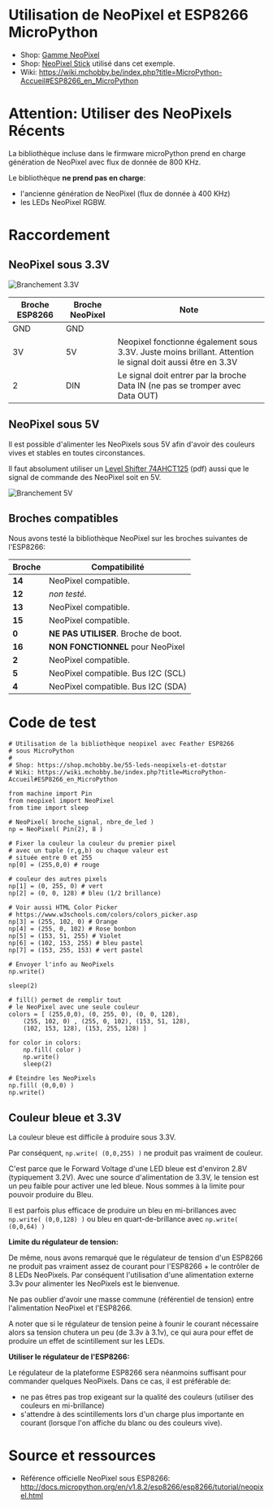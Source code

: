 # Utilisation de NeoPixel et ESP8266 MicroPython

* Shop: [Gamme NeoPixel](https://shop.mchobby.be/55-leds-neopixels-et-dotstar)
* Shop: [NeoPixel Stick](https://shop.mchobby.be/leds-neopixels-et-dotstar/407-stick-neopixel-8-leds-rgb--3232100004078-adafruit.html) utilisé dans cet exemple.
* Wiki: https://wiki.mchobby.be/index.php?title=MicroPython-Accueil#ESP8266_en_MicroPython

# Attention: Utiliser des NeoPixels Récents
La bibliothèque incluse dans le firmware microPython prend en charge génération de NeoPixel avec flux de donnée de 800 KHz.

Le bibliothèque __ne prend pas en charge__:
* l'ancienne génération de NeoPixel (flux de donnée à 400 KHz)
* les LEDs NeoPixel RGBW.

# Raccordement
## NeoPixel sous 3.3V

![Branchement 3.3V](neopixel_bb.jpg)

| Broche ESP8266 | Broche  NeoPixel | Note                                                                                                       |
|----------------|------------------|------------------------------------------------------------------------------------------------------------|
| GND            | GND              |                                                                                                            |
| 3V             | 5V               | Neopixel fonctionne également sous 3.3V. Juste moins brillant. Attention le signal doit aussi être en 3.3V |
| 2              | DIN              | Le signal doit entrer par la broche Data IN (ne pas se tromper avec Data OUT)                              |

## NeoPixel sous 5V

Il est possible d'alimenter les NeoPixels sous 5V afin d'avoir des couleurs vives et stables en toutes circonstances.

Il faut absolument utiliser un [Level Shifter 74AHCT125](http://df.mchobby.be/datasheet/74AHC125.pdf) (pdf) aussi que le signal de commande des NeoPixel soit en 5V. 

![Branchement 5V](neopixel-2_bb.jpg)

## Broches compatibles

Nous avons testé la bibliothèque NeoPixel sur les broches suivantes de l'ESP8266:

| Broche | Compatibilité |
|---|---|
| __14__ | NeoPixel compatible. |
| __12__ | _non testé._ |
| __13__ | NeoPixel compatible. |
| __15__ | NeoPixel compatible. |
| __0__  | __NE PAS UTILISER__. Broche de boot. |
| __16__ | __NON FONCTIONNEL__ pour NeoPixel |
| __2__  | NeoPixel compatible. |
| __5__  | NeoPixel compatible. Bus I2C (SCL) |
| __4__  | NeoPixel compatible. Bus I2C (SDA) |

# Code de test

```
# Utilisation de la bibliothèque neopixel avec Feather ESP8266 
# sous MicroPython
#
# Shop: https://shop.mchobby.be/55-leds-neopixels-et-dotstar
# Wiki: https://wiki.mchobby.be/index.php?title=MicroPython-Accueil#ESP8266_en_MicroPython

from machine import Pin
from neopixel import NeoPixel
from time import sleep

# NeoPixel( broche_signal, nbre_de_led )
np = NeoPixel( Pin(2), 8 )

# Fixer la couleur la couleur du premier pixel
# avec un tuple (r,g,b) ou chaque valeur est 
# située entre 0 et 255
np[0] = (255,0,0) # rouge

# couleur des autres pixels
np[1] = (0, 255, 0) # vert
np[2] = (0, 0, 128) # bleu (1/2 brillance)

# Voir aussi HTML Color Picker
# https://www.w3schools.com/colors/colors_picker.asp
np[3] = (255, 102, 0) # Orange
np[4] = (255, 0, 102) # Rose bonbon
np[5] = (153, 51, 255) # Violet
np[6] = (102, 153, 255) # bleu pastel
np[7] = (153, 255, 153) # vert pastel

# Envoyer l'info au NeoPixels
np.write()

sleep(2)

# fill() permet de remplir tout
# le NeoPixel avec une seule couleur
colors = [ (255,0,0), (0, 255, 0), (0, 0, 128),
    (255, 102, 0) , (255, 0, 102), (153, 51, 128), 
    (102, 153, 128), (153, 255, 128) ]

for color in colors:
    np.fill( color )
    np.write()
    sleep(2)

# Eteindre les NeoPixels
np.fill( (0,0,0) )
np.write()
```

## Couleur bleue et 3.3V
La couleur bleue est difficile à produire sous 3.3V.

Par conséquent, `np.write( (0,0,255) )` ne produit pas vraiment de couleur. 

C'est parce que le Forward Voltage d'une LED bleue est d'environ 2.8V (typiquement 3.2V). Avec une source d'alimentation de 3.3V, le tension est un peu faible pour activer une led bleue. Nous sommes à la limite pour pouvoir produire du Bleu. 

Il est parfois plus efficace de produire un bleu en mi-brillances avec `np.write( (0,0,128) )` ou bleu en quart-de-brillance avec `np.write( (0,0,64) )` 

__Limite du régulateur de tension:__

De même, nous avons remarqué que le régulateur de tension d'un ESP8266 ne produit pas vraiment assez de courant pour l'ESP8266 + le contrôler de 8 LEDs NeoPixels. Par conséquent l'utilisation d'une alimentation externe 3.3v pour alimenter les NeoPixels est le bienvenue. 

Ne pas oublier d'avoir une masse commune (référentiel de tension) entre l'alimentation NeoPixel et l'ESP8266.

A noter que si le régulateur de tension peine à founir le courant nécessaire alors sa tension chutera un peu (de 3.3v à 3.1v), ce qui aura pour effet de produire un effet de scintillement sur les LEDs.

__Utiliser le régulateur de l'ESP8266:__

Le régulateur de la plateforme ESP8266 sera néanmoins suffisant pour commander quelques NeoPixels. Dans ce cas, il est préférable de:
* ne pas êtres pas trop exigeant sur la qualité des couleurs (utiliser des couleurs en mi-brillance)
* s'attendre à des scintillements lors d'un charge plus importante en courant (lorsque l'on affiche du blanc ou des couleurs vive).

# Source et ressources
* Référence officielle NeoPixel sous ESP8266: http://docs.micropython.org/en/v1.8.2/esp8266/esp8266/tutorial/neopixel.html

